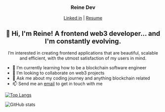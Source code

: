 <h3 align="center">Reine Dev </h3>
<p align="center">
  <a href="https://www.linkedin.com/in/toyosi-odukale/">Linked in</a> |
  <a href="https://whoisreine.netlify.app/" >Resume</a>
</p>


<h2 align="center"> 👋 Hi, I'm Reine! A frontend web3 developer... and I'm constantly evolving. </h2>

<p align="center"> I’m interested in creating frontend applications that are beautiful, scalable and efficient, with the utmost satisfaction of my users in mind. </p>


- 🌱 I’m currently learning how to be a blockchain software engineer 
- 👯 I’m looking to collaborate on web3 projects 
- 💬 Ask me about my coding journey and anything blockchain related
- 📫 Send me an <a href="mailto:reinetoyosii@gmail.com">email</a> to get in touch with me  




[![Top Langs](https://github-readme-stats.vercel.app/api/top-langs/?username=Rei-ne)](https://github.com/anuraghazra/github-readme-stats)


![GitHub stats](https://github-readme-stats.vercel.app/api?username=Rei-ne&show_icons=true)  



<!---
Rei-ne/Rei-ne is a ✨ special ✨ repository because its `README.md` (this file) appears on your GitHub profile.
You can click the Preview link to take a look at your changes.
--->
